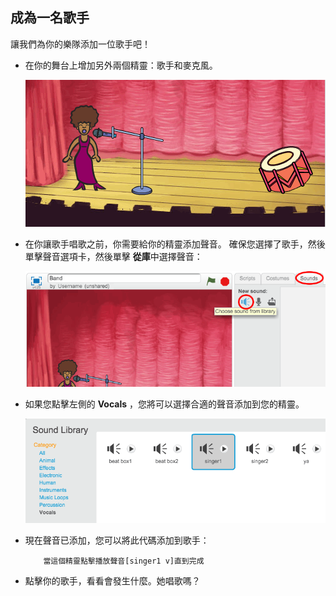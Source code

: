 ## 成為一名歌手

讓我們為你的樂隊添加一位歌手吧！

+ 在你的舞台上增加另外兩個精靈：歌手和麥克風。
    
    ![截圖](images/band-singer-mic.png)

+ 在你讓歌手唱歌之前，你需要給你的精靈添加聲音。 確保您選擇了歌手，然後單擊聲音選項卡，然後單擊 **從庫**中選擇聲音：
    
    ![截圖](images/band-import-sound.png)

+ 如果您點擊左側的 **Vocals** ，您將可以選擇合適的聲音添加到您的精靈。
    
    ![截圖](images/band-choose-sound.png)

+ 現在聲音已添加，您可以將此代碼添加到歌手：
    
    ```blocks
        當這個精靈點擊播放聲音[singer1 v]直到完成
    ```

+ 點擊你的歌手，看看會發生什麼。她唱歌嗎？